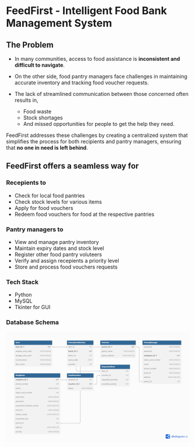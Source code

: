# FeedFirst - Intelligent Food Bank Management System

## The Problem

- In many communities, access to food assistance is **inconsistent and difficult to navigate**.

- On the other side, food pantry managers face challenges in maintaining accurate inventory and tracking food voucher requests.

- The lack of streamlined communication between those concerned often results in,
    - Food waste
    - Stock shortages
    - And missed opportunities for people to get the help they need.

FeedFirst addresses these challenges by creating a centralized system that simplifies the process for both recipients and pantry managers, ensuring that **no one in need is left behind**.

## FeedFirst offers a seamless way for

### Recepients to

- Check for local food pantries  
- Check stock levels for various items  
- Apply for food vouchers  
- Redeem food vouchers for food at the respective pantries

### Pantry managers to

- View and manage pantry inventory
- Maintain expiry dates and stock level
- Register other food pantry voluteers
- Verify and assign recepients a priority level
- Store and process food vouchers requests  

### Tech Stack

- Python
- MySQL
- Tkinter for GUI

### Database Schema

![image](dbschema.png)
